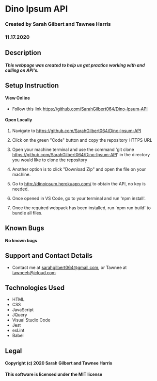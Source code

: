# Dino Ipsum API

### Created by Sarah Gilbert and Tawnee Harris
### 11.17.2020

## Description

##### This webpage was created to help us get practice working with and calling on API's. 

## Setup Instruction

#### View Online

* Follow this link https://github.com/SarahGilbert064/Dino-Ipsum-API

  
#### Open Locally

1. Navigate to https://github.com/SarahGilbert064/Dino-Ipsum-API

2. Click on the green "Code" button and copy the repository HTTPS URL

3. Open your machine terminal and use the command 'git clone https://github.com/SarahGilbert064/Dino-Ipsum-API' in the directory you would like to clone the repository

4. Another option is to click "Download Zip" and open the file on your machine.

5. Go to http://dinoipsum.herokuapp.com/ to obtain the API, no key is needed.

6. Once opened in VS Code, go to your terminal and run 'npm install'. 

7. Once the required webpack has been installed, run 'npm run build' to bundle all files.

## Known Bugs
#### No known bugs

## Support and Contact Details
* Contact me at sarahgilbert064@gmail.com, or Tawnee at tawneeh@icloud.com

## Technologies Used
* HTML
* CSS
* JavaScript
* JQuery
* Visual Studio Code
* Jest
* esLint
* Babel

## Legal
#### Copyright (c) 2020 Sarah Gilbert and Tawnee Harris
#### This software is licensed under the MIT license
